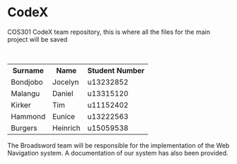 # CodeX
COS301 CodeX team repository, this is where all the files for the main project will be saved

<table>
  <tr>
    <th>Surname</th>
    <th>Name</th>
    <th>Student Number</th>
  </tr>
  <tr>
    <td>Bondjobo</td>
    <td>Jocelyn</td>
    <td>u13232852</td>
  </tr>
  <tr>
    <td>Malangu</td>
    <td>Daniel</td>
    <td>u13315120</td>
  </tr>
  <tr>
    <td>Kirker</td>
    <td>Tim</td>
    <td>u11152402</td>
  </tr>
  <tr>
    <td>Hammond</td>
    <td>Eunice</td>
    <td>u13222563</td>
  </tr>
  <tr>
    <td>Burgers</td>
    <td>Heinrich</td>
    <td>u15059538</td>
  </tr>
</table>

The Broadsword team will be responsible for the implementation of the Web Navigation system.
A documentation of our system has also been provided.

<br/>
